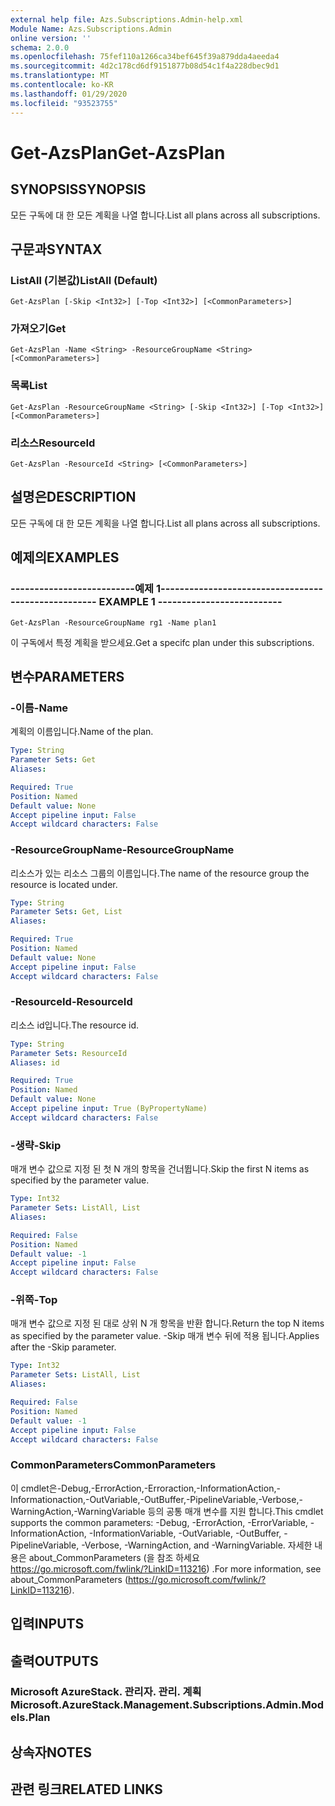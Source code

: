 ```yaml
---
external help file: Azs.Subscriptions.Admin-help.xml
Module Name: Azs.Subscriptions.Admin
online version: ''
schema: 2.0.0
ms.openlocfilehash: 75fef110a1266ca34bef645f39a879dda4aeeda4
ms.sourcegitcommit: 4d2c178cd6df9151877b08d54c1f4a228dbec9d1
ms.translationtype: MT
ms.contentlocale: ko-KR
ms.lasthandoff: 01/29/2020
ms.locfileid: "93523755"
---
```

# <span data-ttu-id="ff02a-101">Get-AzsPlan</span><span class="sxs-lookup"><span data-stu-id="ff02a-101">Get-AzsPlan</span></span>

## <span data-ttu-id="ff02a-102">SYNOPSIS</span><span class="sxs-lookup"><span data-stu-id="ff02a-102">SYNOPSIS</span></span>
<span data-ttu-id="ff02a-103">모든 구독에 대 한 모든 계획을 나열 합니다.</span><span class="sxs-lookup"><span data-stu-id="ff02a-103">List all plans across all subscriptions.</span></span>

## <span data-ttu-id="ff02a-104">구문과</span><span class="sxs-lookup"><span data-stu-id="ff02a-104">SYNTAX</span></span>

### <span data-ttu-id="ff02a-105">ListAll (기본값)</span><span class="sxs-lookup"><span data-stu-id="ff02a-105">ListAll (Default)</span></span>
```
Get-AzsPlan [-Skip <Int32>] [-Top <Int32>] [<CommonParameters>]
```

### <span data-ttu-id="ff02a-106">가져오기</span><span class="sxs-lookup"><span data-stu-id="ff02a-106">Get</span></span>
```
Get-AzsPlan -Name <String> -ResourceGroupName <String> [<CommonParameters>]
```

### <span data-ttu-id="ff02a-107">목록</span><span class="sxs-lookup"><span data-stu-id="ff02a-107">List</span></span>
```
Get-AzsPlan -ResourceGroupName <String> [-Skip <Int32>] [-Top <Int32>] [<CommonParameters>]
```

### <span data-ttu-id="ff02a-108">리소스</span><span class="sxs-lookup"><span data-stu-id="ff02a-108">ResourceId</span></span>
```
Get-AzsPlan -ResourceId <String> [<CommonParameters>]
```

## <span data-ttu-id="ff02a-109">설명은</span><span class="sxs-lookup"><span data-stu-id="ff02a-109">DESCRIPTION</span></span>
<span data-ttu-id="ff02a-110">모든 구독에 대 한 모든 계획을 나열 합니다.</span><span class="sxs-lookup"><span data-stu-id="ff02a-110">List all plans across all subscriptions.</span></span>

## <span data-ttu-id="ff02a-111">예제의</span><span class="sxs-lookup"><span data-stu-id="ff02a-111">EXAMPLES</span></span>

### <span data-ttu-id="ff02a-112">--------------------------예제 1--------------------------</span><span class="sxs-lookup"><span data-stu-id="ff02a-112">-------------------------- EXAMPLE 1 --------------------------</span></span>
```
Get-AzsPlan -ResourceGroupName rg1 -Name plan1
```

<span data-ttu-id="ff02a-113">이 구독에서 특정 계획을 받으세요.</span><span class="sxs-lookup"><span data-stu-id="ff02a-113">Get a specifc plan under this subscriptions.</span></span>

## <span data-ttu-id="ff02a-114">변수</span><span class="sxs-lookup"><span data-stu-id="ff02a-114">PARAMETERS</span></span>

### <span data-ttu-id="ff02a-115">-이름</span><span class="sxs-lookup"><span data-stu-id="ff02a-115">-Name</span></span>
<span data-ttu-id="ff02a-116">계획의 이름입니다.</span><span class="sxs-lookup"><span data-stu-id="ff02a-116">Name of the plan.</span></span>

```yaml
Type: String
Parameter Sets: Get
Aliases: 

Required: True
Position: Named
Default value: None
Accept pipeline input: False
Accept wildcard characters: False
```

### <span data-ttu-id="ff02a-117">-ResourceGroupName</span><span class="sxs-lookup"><span data-stu-id="ff02a-117">-ResourceGroupName</span></span>
<span data-ttu-id="ff02a-118">리소스가 있는 리소스 그룹의 이름입니다.</span><span class="sxs-lookup"><span data-stu-id="ff02a-118">The name of the resource group the resource is located under.</span></span>

```yaml
Type: String
Parameter Sets: Get, List
Aliases: 

Required: True
Position: Named
Default value: None
Accept pipeline input: False
Accept wildcard characters: False
```

### <span data-ttu-id="ff02a-119">-ResourceId</span><span class="sxs-lookup"><span data-stu-id="ff02a-119">-ResourceId</span></span>
<span data-ttu-id="ff02a-120">리소스 id입니다.</span><span class="sxs-lookup"><span data-stu-id="ff02a-120">The resource id.</span></span>

```yaml
Type: String
Parameter Sets: ResourceId
Aliases: id

Required: True
Position: Named
Default value: None
Accept pipeline input: True (ByPropertyName)
Accept wildcard characters: False
```

### <span data-ttu-id="ff02a-121">-생략</span><span class="sxs-lookup"><span data-stu-id="ff02a-121">-Skip</span></span>
<span data-ttu-id="ff02a-122">매개 변수 값으로 지정 된 첫 N 개의 항목을 건너뜁니다.</span><span class="sxs-lookup"><span data-stu-id="ff02a-122">Skip the first N items as specified by the parameter value.</span></span>

```yaml
Type: Int32
Parameter Sets: ListAll, List
Aliases: 

Required: False
Position: Named
Default value: -1
Accept pipeline input: False
Accept wildcard characters: False
```

### <span data-ttu-id="ff02a-123">-위쪽</span><span class="sxs-lookup"><span data-stu-id="ff02a-123">-Top</span></span>
<span data-ttu-id="ff02a-124">매개 변수 값으로 지정 된 대로 상위 N 개 항목을 반환 합니다.</span><span class="sxs-lookup"><span data-stu-id="ff02a-124">Return the top N items as specified by the parameter value.</span></span>
<span data-ttu-id="ff02a-125">-Skip 매개 변수 뒤에 적용 됩니다.</span><span class="sxs-lookup"><span data-stu-id="ff02a-125">Applies after the -Skip parameter.</span></span>

```yaml
Type: Int32
Parameter Sets: ListAll, List
Aliases: 

Required: False
Position: Named
Default value: -1
Accept pipeline input: False
Accept wildcard characters: False
```

### <span data-ttu-id="ff02a-126">CommonParameters</span><span class="sxs-lookup"><span data-stu-id="ff02a-126">CommonParameters</span></span>
<span data-ttu-id="ff02a-127">이 cmdlet은-Debug,-ErrorAction,-Erroraction,-InformationAction,-Informationaction,-OutVariable,-OutBuffer,-PipelineVariable,-Verbose,-WarningAction,-WarningVariable 등의 공통 매개 변수를 지원 합니다.</span><span class="sxs-lookup"><span data-stu-id="ff02a-127">This cmdlet supports the common parameters: -Debug, -ErrorAction, -ErrorVariable, -InformationAction, -InformationVariable, -OutVariable, -OutBuffer, -PipelineVariable, -Verbose, -WarningAction, and -WarningVariable.</span></span> <span data-ttu-id="ff02a-128">자세한 내용은 about_CommonParameters (을 참조 하세요 https://go.microsoft.com/fwlink/?LinkID=113216) .</span><span class="sxs-lookup"><span data-stu-id="ff02a-128">For more information, see about_CommonParameters (https://go.microsoft.com/fwlink/?LinkID=113216).</span></span>

## <span data-ttu-id="ff02a-129">입력</span><span class="sxs-lookup"><span data-stu-id="ff02a-129">INPUTS</span></span>

## <span data-ttu-id="ff02a-130">출력</span><span class="sxs-lookup"><span data-stu-id="ff02a-130">OUTPUTS</span></span>

### <span data-ttu-id="ff02a-131">Microsoft AzureStack. 관리자. 관리. 계획</span><span class="sxs-lookup"><span data-stu-id="ff02a-131">Microsoft.AzureStack.Management.Subscriptions.Admin.Models.Plan</span></span>

## <span data-ttu-id="ff02a-132">상속자</span><span class="sxs-lookup"><span data-stu-id="ff02a-132">NOTES</span></span>

## <span data-ttu-id="ff02a-133">관련 링크</span><span class="sxs-lookup"><span data-stu-id="ff02a-133">RELATED LINKS</span></span>

